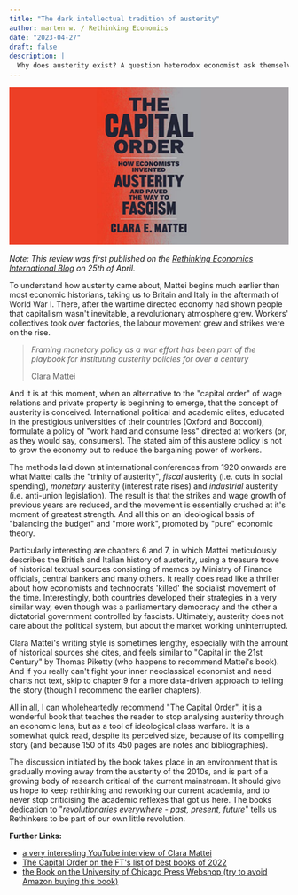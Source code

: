 ```yaml
---
title: "The dark intellectual tradition of austerity" 
author: marten w. / Rethinking Economics
date: "2023-04-27"
draft: false
description: | 
  Why does austerity exist? A question heterodox economist ask themselves often enough, because of its obvious incapabilities to address our current economic problems. Conventional wisdom tells us, that austerity as an economic policy was invented in the 1970s as a reaction to the shortcomings of Keynesian theory. This view of economic thought is challenged by the new book "Capital Order - How economist invented austerity and paved the way to Fascism" by Clara Mattei, an assistant professor at the New School of Social Research in New York.
---
```


![cover](featured.png)

*Note: This review was first published on the [Rethinking Economics International Blog](https://www.rethinkeconomics.org/2023/04/25/the-dark-intellectual-traditions-of-austerity/) on 25th of April.*

To understand how austerity came about, Mattei begins much earlier than most economic historians, taking us to Britain and Italy in the aftermath of World War I. There, after the wartime directed economy had shown people that capitalism wasn't inevitable, a revolutionary atmosphere grew. Workers' collectives took over factories, the labour movement grew and strikes were on the rise.


> *Framing monetary policy as a war effort has been part of the playbook for instituting austerity policies for over a century*
>
> Clara Mattei


And it is at this moment, when an alternative to the "capital order" of wage relations and private property is beginning to emerge, that the concept of austerity is conceived. International political and academic elites, educated in the prestigious universities of their countries (Oxford and Bocconi), formulate a policy of "work hard and consume less" directed at workers (or, as they would say, consumers). The stated aim of this austere policy is not to grow the economy but to reduce the bargaining power of workers.

The methods laid down at international conferences from 1920 onwards are what Mattei calls the "trinity of austerity", *fiscal* austerity (i.e. cuts in social spending), *monetary* austerity (interest rate rises) and *industrial* austerity (i.e. anti-union legislation). The result is that the strikes and wage growth of previous years are reduced, and the movement is essentially crushed at it's moment of greatest strength. And all this on an ideological basis of "balancing the budget" and "more work", promoted by "pure" economic theory.

Particularly interesting are chapters 6 and 7, in which Mattei meticulously describes the British and Italian history of austerity, using a treasure trove of historical textual sources consisting of memos by Ministry of Finance officials, central bankers and many others. It really does read like a thriller about how economists and technocrats 'killed' the socialist movement of the time. Interestingly, both countries developed their strategies in a very similar way, even though was a parliamentary democracy and the other a dictatorial government controlled by fascists. Ultimately, austerity does not care about the political system, but about  the market working uninterrupted.

Clara Mattei's writing style is sometimes lengthy, especially with the amount of historical sources she cites, and feels similar to "Capital in the 21st Century" by Thomas Piketty (who happens to recommend Mattei's book). And if you really can't fight your inner neoclassical economist and need charts not text, skip to chapter 9 for a more data-driven approach to telling the story (though I recommend the earlier chapters).

All in all, I can wholeheartedly recommend "The Capital Order", it is a wonderful book that teaches the reader to stop analysing austerity through an economic lens, but as a tool of ideological class warfare. It is a somewhat quick read, despite its perceived size, because of its compelling story (and because 150 of its 450 pages are notes and bibliographies).

The discussion initiated by the book takes place in an environment that is gradually moving away from the austerity of the 2010s, and is part of a growing body of research critical of the current mainstream. It should give us hope to keep rethinking and reworking our current academia, and to never stop criticising the academic reflexes that got us here. The books dedication to "*revolutionaries everywhere - past, present, future*" tells us Rethinkers to be part of our own little revolution.

**Further Links:**

- [a very interesting YouTube interview of Clara Mattei](https://www.youtube.com/watch?v=ofFR1mD2UOM&pp=ygUeY2xhcmEgbWF0dGVpIHRoZSBjYXBpdGFsIG9yZGVy)
- [The Capital Order on the FT's list of best books of 2022](https://www.ft.com/content/634c1974-bc76-4f56-9548-274816dcc638)
- [the Book on the University of Chicago Press Webshop (try to avoid Amazon buying this book)](https://press.uchicago.edu/ucp/books/book/chicago/C/bo181707138.html) 

